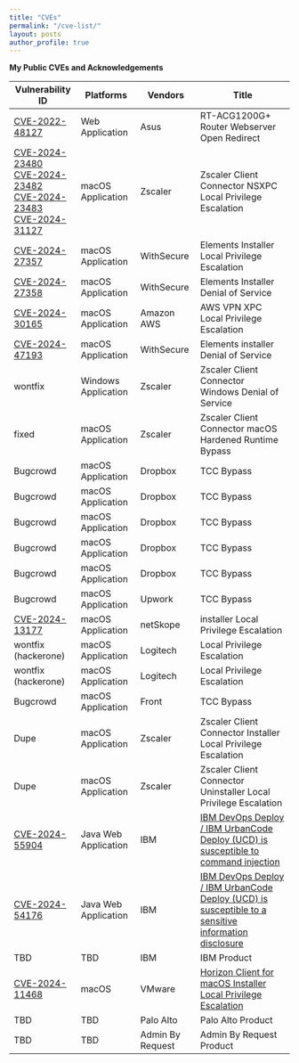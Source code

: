 ```yaml
---
title: "CVEs"
permalink: "/cve-list/"
layout: posts
author_profile: true
---
```



**My Public CVEs and Acknowledgements**

| Vulnerability ID | Platforms        | Vendors         | Title           |
|------------------|------------------|-----------------|-----------------|
| [CVE-2022-48127](https://www.cve.org/CVERecord?id=CVE-2022-48127) | Web Application | Asus | RT-ACG1200G+ Router Webserver Open Redirect |
| [CVE-2024-23480](https://www.cve.org/CVERecord?id=CVE-2024-23480) <br> [CVE-2024-23482](https://www.cve.org/CVERecord?id=CVE-2024-23482) <br> [CVE-2024-23483](https://www.cve.org/CVERecord?id=CVE-2024-23483) <br> [CVE-2024-31127](https://www.cve.org/CVERecord?id=CVE-2024-31127) | macOS Application | Zscaler | Zscaler Client Connector NSXPC Local Privilege Escalation |
| [CVE-2024-27357](https://www.cve.org/CVERecord?id=CVE-2024-27357) | macOS Application | WithSecure | Elements Installer Local Privilege Escalation |
| [CVE-2024-27358](https://www.cve.org/CVERecord?id=CVE-2024-27358) | macOS Application | WithSecure | Elements Installer Denial of Service |
| [CVE-2024-30165](https://www.cve.org/CVERecord?id=CVE-2024-30165) | macOS Application | Amazon AWS | AWS VPN XPC Local Privilege Escalation |
| [CVE-2024-47193](https://www.cve.org/CVERecord?id=CVE-2024-47193) | macOS Application | WithSecure | Elements installer Denial of Service |
| wontfix | Windows Application | Zscaler | Zscaler Client Connector Windows Denial of Service |
| fixed | macOS Application | Zscaler | Zscaler Client Connector macOS Hardened Runtime Bypass |
| Bugcrowd | macOS Application | Dropbox | TCC Bypass |
| Bugcrowd | macOS Application | Dropbox | TCC Bypass |
| Bugcrowd | macOS Application | Dropbox | TCC Bypass |
| Bugcrowd | macOS Application | Dropbox | TCC Bypass |
| Bugcrowd | macOS Application | Dropbox | TCC Bypass |
| Bugcrowd | macOS Application | Upwork | TCC Bypass |
| [CVE-2024-13177](https://www.cve.org/CVERecord?id=CVE-2024-13177) | macOS Application | netSkope | installer Local Privilege Escalation |
| wontfix (hackerone) | macOS Application | Logitech | Local Privilege Escalation |
| wontfix (hackerone) | macOS Application | Logitech | Local Privilege Escalation |
| Bugcrowd | macOS Application | Front | TCC Bypass |
| Dupe | macOS Application | Zscaler | Zscaler Client Connector Installer Local Privilege Escalation |
| Dupe | macOS Application | Zscaler | Zscaler Client Connector Uninstaller Local Privilege Escalation |
| [CVE-2024-55904](https://www.cve.org/CVERecord?id=CVE-2024-55904) | Java Web Application | IBM | [IBM DevOps Deploy / IBM UrbanCode Deploy (UCD) is susceptible to command injection](https://www.ibm.com/support/pages/node/7182841) |
| [CVE-2024-54176](https://www.cve.org/CVERecord?id=CVE-2024-54176) | Java Web Application | IBM | [IBM DevOps Deploy / IBM UrbanCode Deploy (UCD) is susceptible to a sensitive information disclosure](https://www.ibm.com/support/pages/node/7182840) |
| TBD | TBD | IBM | IBM Product |
| [CVE-2024-11468](https://www.cve.org/CVERecord?id=CVE-2024-11468) | macOS | VMware | [Horizon Client for macOS Installer Local Privilege Escalation](https://static.omnissa.com/sites/default/files/OMSA-2024-0002.pdf) |
| TBD | TBD | Palo Alto | Palo Alto Product |
| TBD | TBD | Admin By Request | Admin By Request Product |